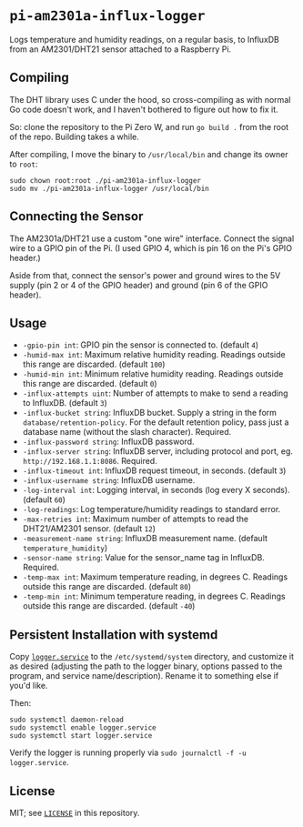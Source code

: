 # `pi-am2301a-influx-logger`

Logs temperature and humidity readings, on a regular basis, to InfluxDB from an AM2301/DHT21 sensor attached to a Raspberry Pi.

## Compiling

The DHT library uses C under the hood, so cross-compiling as with normal Go code doesn't work, and I haven't bothered to figure out how to fix it.

So: clone the repository to the Pi Zero W, and run `go build .` from the root of the repo. Building takes a while.

After compiling, I move the binary to `/usr/local/bin` and change its owner to `root`:
```
sudo chown root:root ./pi-am2301a-influx-logger
sudo mv ./pi-am2301a-influx-logger /usr/local/bin
```

## Connecting the Sensor

The AM2301a/DHT21 use a custom "one wire" interface. Connect the signal wire to a GPIO pin of the Pi. (I used GPIO 4, which is pin 16 on the Pi's GPIO header.)

Aside from that, connect the sensor's power and ground wires to the 5V supply (pin 2 or 4 of the GPIO header) and ground (pin 6 of the GPIO header).

## Usage

- `-gpio-pin int`: GPIO pin the sensor is connected to. (default `4`)
- `-humid-max int`: Maximum relative humidity reading. Readings outside this range are discarded. (default `100`)
- `-humid-min int`: Minimum relative humidity reading. Readings outside this range are discarded. (default `0`)
- `-influx-attempts uint`: Number of attempts to make to send a reading to InfluxDB. (default `3`)
- `-influx-bucket string`: InfluxDB bucket. Supply a string in the form `database/retention-policy`. For the default retention policy, pass just a database name (without the slash character). Required.
- `-influx-password string`: InfluxDB password.
- `-influx-server string`: InfluxDB server, including protocol and port, eg. `http://192.168.1.1:8086`. Required.
- `-influx-timeout int`: InfluxDB request timeout, in seconds. (default `3`)
- `-influx-username string`: InfluxDB username.
- `-log-interval int`: Logging interval, in seconds (log every X seconds). (default `60`)
- `-log-readings`: Log temperature/humidity readings to standard error.
- `-max-retries int`: Maximum number of attempts to read the DHT21/AM2301 sensor. (default `12`)
- `-measurement-name string`: InfluxDB measurement name. (default `temperature_humidity`)
- `-sensor-name string`: Value for the sensor_name tag in InfluxDB. Required.
- `-temp-max int`: Maximum temperature reading, in degrees C. Readings outside this range are discarded. (default `80`)
- `-temp-min int`: Minimum temperature reading, in degrees C. Readings outside this range are discarded. (default `-40`)

## Persistent Installation with systemd

Copy [`logger.service`](logger.service) to the `/etc/systemd/system` directory, and customize it as desired (adjusting the path to the logger binary, options passed to the program, and service name/description). Rename it to something else if you'd like.

Then:
```
sudo systemctl daemon-reload
sudo systemctl enable logger.service
sudo systemctl start logger.service
```

Verify the logger is running properly via `sudo journalctl -f -u logger.service`.

## License

MIT; see [`LICENSE`](LICENSE) in this repository.
